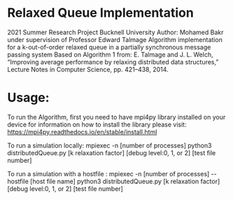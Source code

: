 # Relaxed Queue Implementation

2021 Summer Research Project
Bucknell University
Author: Mohamed Bakr under supervision of Professor Edward Talmage
Algorithm implementation for a k-out-of-order relaxed queue in a partially synchronous message passing system
Based on Algorithm 1 from:
E. Talmage and J. L. Welch, “Improving average performance by relaxing distributed data structures,” Lecture Notes in Computer Science, pp. 421–438, 2014.

# Usage:
To run the Algorithm, first you need to have mpi4py library installed on your device 
for information on how to install the library please visit: https://mpi4py.readthedocs.io/en/stable/install.html

To run a simulation locally:
mpiexec -n [number of processes] python3 distributedQueue.py [k relaxation factor] [debug level:0, 1, or 2] [test file number]        

To run a simulation with a hostfile :
mpiexec -n [number of processes] --hostfile [host file name] python3 distributedQueue.py [k relaxation factor] [debug level:0, 1, or 2] [test file number]     

